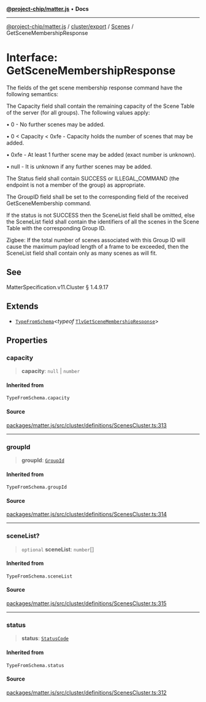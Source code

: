 [**@project-chip/matter.js**](../../../../../README.md) • **Docs**

***

[@project-chip/matter.js](../../../../../modules.md) / [cluster/export](../../../README.md) / [Scenes](../README.md) / GetSceneMembershipResponse

# Interface: GetSceneMembershipResponse

The fields of the get scene membership response command have the following semantics:

The Capacity field shall contain the remaining capacity of the Scene Table of the server (for all groups). The
following values apply:

  • 0 - No further scenes may be added.

  • 0 < Capacity < 0xfe - Capacity holds the number of scenes that may be added.

  • 0xfe - At least 1 further scene may be added (exact number is unknown).

  • null - It is unknown if any further scenes may be added.

The Status field shall contain SUCCESS or ILLEGAL_COMMAND (the endpoint is not a member of the group) as
appropriate.

The GroupID field shall be set to the corresponding field of the received GetSceneMembership command.

If the status is not SUCCESS then the SceneList field shall be omitted, else the SceneList field shall contain
the identifiers of all the scenes in the Scene Table with the corresponding Group ID.

Zigbee: If the total number of scenes associated with this Group ID will cause the maximum payload length of a
frame to be exceeded, then the SceneList field shall contain only as many scenes as will fit.

## See

MatterSpecification.v11.Cluster § 1.4.9.17

## Extends

- [`TypeFromSchema`](../../../../../tlv/export/README.md#typefromschemas)\<*typeof* [`TlvGetSceneMembershipResponse`](../README.md#tlvgetscenemembershipresponse)\>

## Properties

### capacity

> **capacity**: `null` \| `number`

#### Inherited from

`TypeFromSchema.capacity`

#### Source

[packages/matter.js/src/cluster/definitions/ScenesCluster.ts:313](https://github.com/project-chip/matter.js/blob/7a8cbb56b87d4ccf34bec5a9a95ab40a1711324f/packages/matter.js/src/cluster/definitions/ScenesCluster.ts#L313)

***

### groupId

> **groupId**: [`GroupId`](../../../../../datatype/export/README.md#groupid)

#### Inherited from

`TypeFromSchema.groupId`

#### Source

[packages/matter.js/src/cluster/definitions/ScenesCluster.ts:314](https://github.com/project-chip/matter.js/blob/7a8cbb56b87d4ccf34bec5a9a95ab40a1711324f/packages/matter.js/src/cluster/definitions/ScenesCluster.ts#L314)

***

### sceneList?

> `optional` **sceneList**: `number`[]

#### Inherited from

`TypeFromSchema.sceneList`

#### Source

[packages/matter.js/src/cluster/definitions/ScenesCluster.ts:315](https://github.com/project-chip/matter.js/blob/7a8cbb56b87d4ccf34bec5a9a95ab40a1711324f/packages/matter.js/src/cluster/definitions/ScenesCluster.ts#L315)

***

### status

> **status**: [`StatusCode`](../../../../../protocol/interaction/export/enumerations/StatusCode.md)

#### Inherited from

`TypeFromSchema.status`

#### Source

[packages/matter.js/src/cluster/definitions/ScenesCluster.ts:312](https://github.com/project-chip/matter.js/blob/7a8cbb56b87d4ccf34bec5a9a95ab40a1711324f/packages/matter.js/src/cluster/definitions/ScenesCluster.ts#L312)
